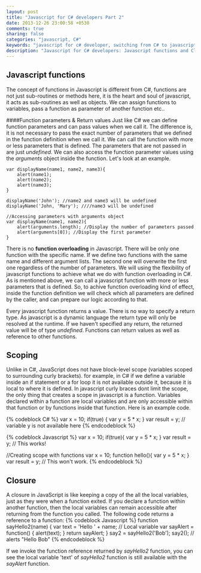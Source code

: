 ```yaml
---
layout: post
title: "Javascript for C# developers Part 2"
date: 2013-12-26 23:00:58 +0530
comments: true
sharing: false
categories: "javascript, C#"
keywords: "javascript for c# developer, switching from C# to javascript, javascript, Learn javascript, javascript vs c#, javascript functions, javascript inheritance, javascript prototype"
description: "Javascript for C# developers: Javascript functions and Closure explained"
---
```


Javascript functions
--------------------

The concept of functions in Javascript is different from C#, functions are not just sub-routines or methods here, it is the heart and soul of javascript, it acts as sub-routines as well as objects. We can assign functions to variables, pass a function as parameter of another function etc.. 
   
####Function parameters & Return values
Just like C# we can define function parameters and can pass values when we call it. The difference is, it is not necessary to pass the exact number of parameters that we defined in the function definition when we call it. We can call the function with more or less parameters that is defined. <!--more-->The parameters that are not passed in are just *undefined*. We can also access the function parameter values using the *arguments* object inside the function. Let's look at an example.
```
var displayName(name1, name2, name3){
	alert(name1);
	alert(name2);
	alert(name3);
}

displayName('John'); //name2 and name3 will be undefined
displayName('John, 'Mary'); ////name3 will be undefined

//Accessing parameters with arguments object
var displayName(name1, name2){
	alert(arguments.length); //Display the number of parameters passed
    alert(arguments[0]); //Display the first parameter
}

```
There is no **function overloading** in Javascript. There will be only one function with the specific name. If we define two functions with the same name and different argument lists. The second one will overwrite the first one regardless of the number of parameters. We will using the flexibility of javascript functions to achieve what we do with function overloading in C#. As is mentioned above, we can call a javascript function with more or less parameters that is defined. So, to achive function overloading kind of effect, inside the function definition we will check which all parameters are defined by the caller, and can prepare our logic according to that.   

Every javascript function returns a value. There is no way to specify a return type. As javascript is a dynamic language the return type will only be resolved at the runtime. If we haven't specified any return, the returned value will be of type *undefined*. Functions can return values as well as reference to other functions.   

Scoping
-------
Unlike in C#, JavaScript does not have block-level scope (variables scoped to surrounding curly brackets). for example, in C# if we define a variable inside an if statement or a for loop it is not available outside it, because it is local to where it is defined. In javascript curly braces dont limit the scope, the only thing that creates a scope in javascript is a function. Variables declared within a function are local variables and are only accessible within that function or by functions inside that function. Here is an example code.

{% codeblock C# %}
var x = 10;
if(true)
{
	var y = 5 * x;
}
var result = y; // variable y is not available here
{% endcodeblock %}

{% codeblock Javascript %}
var x = 10;
if(true){
	var y = 5 * x;
}
var result = y; // This works!

//Creating scope with functions
var x = 10;
function hello(){
	var y = 5 * x;
}
var result = y; // This won't work.
{% endcodeblock %}   

Closure 
-------
A closure in JavaScript is like keeping a copy of the all the local variables, just as they were when a function exited. If you declare a function within another function, then the local variables can remain accessible after returning from the function you called. The following code returns a reference to a function:
{% codeblock Javascript %}
function sayHello2(name) {
    var text = 'Hello ' + name; // Local variable
    var sayAlert = function() { alert(text); }
    return sayAlert;
}
say2 = sayHello2('Bob');
say2(); // alerts "Hello Bob"
{% endcodeblock %}  

If we invoke the function reference returned by *sayHello2* function, you can see the local variable 'text' of *sayHello2* function is still available with the *sayAlert* function. 


